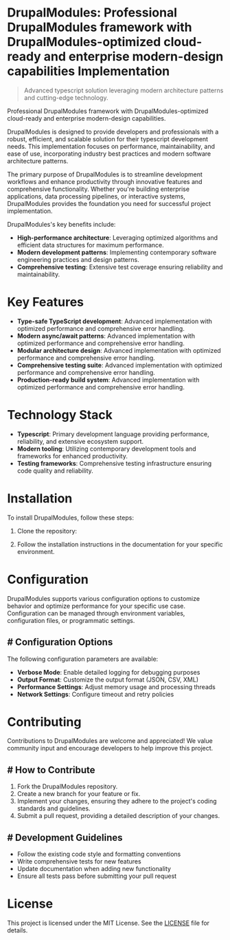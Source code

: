 <!-- fallback_DrupalModules_20250807015010_56368 -->

# DrupalModules: Professional DrupalModules framework with DrupalModules-optimized cloud-ready and enterprise modern-design capabilities Implementation
> Advanced typescript solution leveraging modern architecture patterns and cutting-edge technology.

Professional DrupalModules framework with DrupalModules-optimized cloud-ready and enterprise modern-design capabilities.

DrupalModules is designed to provide developers and professionals with a robust, efficient, and scalable solution for their typescript development needs. This implementation focuses on performance, maintainability, and ease of use, incorporating industry best practices and modern software architecture patterns.

The primary purpose of DrupalModules is to streamline development workflows and enhance productivity through innovative features and comprehensive functionality. Whether you're building enterprise applications, data processing pipelines, or interactive systems, DrupalModules provides the foundation you need for successful project implementation.

DrupalModules's key benefits include:

* **High-performance architecture**: Leveraging optimized algorithms and efficient data structures for maximum performance.
* **Modern development patterns**: Implementing contemporary software engineering practices and design patterns.
* **Comprehensive testing**: Extensive test coverage ensuring reliability and maintainability.

# Key Features

* **Type-safe TypeScript development**: Advanced implementation with optimized performance and comprehensive error handling.
* **Modern async/await patterns**: Advanced implementation with optimized performance and comprehensive error handling.
* **Modular architecture design**: Advanced implementation with optimized performance and comprehensive error handling.
* **Comprehensive testing suite**: Advanced implementation with optimized performance and comprehensive error handling.
* **Production-ready build system**: Advanced implementation with optimized performance and comprehensive error handling.

# Technology Stack

* **Typescript**: Primary development language providing performance, reliability, and extensive ecosystem support.
* **Modern tooling**: Utilizing contemporary development tools and frameworks for enhanced productivity.
* **Testing frameworks**: Comprehensive testing infrastructure ensuring code quality and reliability.

# Installation

To install DrupalModules, follow these steps:

1. Clone the repository:


2. Follow the installation instructions in the documentation for your specific environment.

# Configuration

DrupalModules supports various configuration options to customize behavior and optimize performance for your specific use case. Configuration can be managed through environment variables, configuration files, or programmatic settings.

## # Configuration Options

The following configuration parameters are available:

* **Verbose Mode**: Enable detailed logging for debugging purposes
* **Output Format**: Customize the output format (JSON, CSV, XML)
* **Performance Settings**: Adjust memory usage and processing threads
* **Network Settings**: Configure timeout and retry policies

# Contributing

Contributions to DrupalModules are welcome and appreciated! We value community input and encourage developers to help improve this project.

## # How to Contribute

1. Fork the DrupalModules repository.
2. Create a new branch for your feature or fix.
3. Implement your changes, ensuring they adhere to the project's coding standards and guidelines.
4. Submit a pull request, providing a detailed description of your changes.

## # Development Guidelines

* Follow the existing code style and formatting conventions
* Write comprehensive tests for new features
* Update documentation when adding new functionality
* Ensure all tests pass before submitting your pull request

# License

This project is licensed under the MIT License. See the [LICENSE](https://github.com/sandibrrm/DrupalModules/blob/main/LICENSE) file for details.
